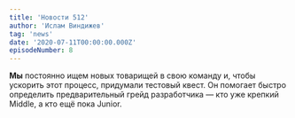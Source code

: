```yaml
---
title: 'Новости 512'
author: 'Ислам Виндижев'
tag: 'news'
date: '2020-07-11T00:00:00.000Z'
episodeNumber: 8
---
```


**Мы** постоянно ищем новых товарищей в свою команду и, чтобы ускорить этот процесс, придумали тестовый квест. Он помогает быстро определить предварительный грейд разработчика — кто уже крепкий Middle, а кто ещё пока Junior.
